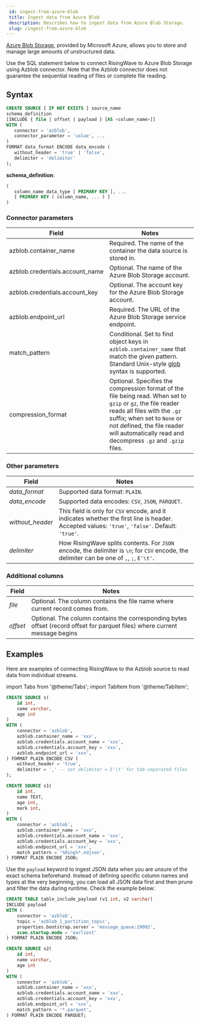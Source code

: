 ```yaml
---
 id: ingest-from-azure-blob
 title: Ingest data from Azure Blob
 description: Describes how to ingest data from Azure Blob Storage.
 slug: /ingest-from-azure-blob
---
```

<head>
  <link rel="canonical" href="https://docs.risingwave.com/docs/current/ingest-from-azure-blob/" />
</head>

[Azure Blob Storage](https://learn.microsoft.com/en-us/azure/storage/blobs/), provided by Microsoft Azure, allows you to store and manage large amounts of unstructured data.

Use the SQL statement below to connect RisingWave to Azure Blob Storage using Azblob connector. Note that the Azblob connector does not guarantee the sequential reading of files or complete file reading.

## Syntax

```sql
CREATE SOURCE [ IF NOT EXISTS ] source_name 
schema_definition
[INCLUDE { file | offset | payload } [AS <column_name>]]
WITH (
   connector = 'azblob',
   connector_parameter = 'value', ...
)
FORMAT data_format ENCODE data_encode (
   without_header = 'true' | 'false',
   delimiter = 'delimiter'
); 
```

**schema_definition**:

```sql
(
   column_name data_type [ PRIMARY KEY ], ...
   [ PRIMARY KEY ( column_name, ... ) ]
)
```

### Connector parameters

|Field|Notes|
|---|---|
|azblob.container_name |Required. The name of the container the data source is stored in. |
|azblob.credentials.account_name|Optional. The name of the Azure Blob Storage account. |
|azblob.credentials.account_key|Optional. The account key for the Azure Blob Storage account.|
|azblob.endpoint_url|Required. The URL of the Azure Blob Storage service endpoint.|
|match_pattern|Conditional. Set to find object keys in `azblob.container_name` that match the given pattern. Standard Unix-style [glob](https://en.wikipedia.org/wiki/Glob_(programming)) syntax is supported.|
|compression_format|Optional. Specifies the compression format of the file being read. When set to `gzip` or `gz`, the file reader reads all files with the `.gz` suffix; when set to `None` or not defined, the file reader will automatically read and decompress `.gz` and `.gzip` files.|

### Other parameters

|Field|Notes|
|---|---|
|*data_format*| Supported data format: `PLAIN`. |
|*data_encode*| Supported data encodes: `CSV`, `JSON`, `PARQUET`. |
|*without_header*| This field is only for `CSV` encode, and it indicates whether the first line is header. Accepted values: `'true'`, `'false'`. Default: `'true'`.|
|*delimiter*| How RisingWave splits contents. For `JSON` encode, the delimiter is `\n`; for `CSV` encode, the delimiter can be one of `,`, `;`, `E'\t'`. |

### Additional columns

|Field|Notes|
|---|---|
|*file*| Optional. The column contains the file name where current record comes from. |
|*offset*| Optional. The column contains the corresponding bytes offset (record offset for parquet files) where current message begins|

## Examples

Here are examples of connecting RisingWave to the Azblob source to read data from individual streams.

import Tabs from '@theme/Tabs';
import TabItem from '@theme/TabItem';

<Tabs>

<TabItem value="csv" label="CSV" default>

```sql
CREATE SOURCE s(
    id int,
    name varchar,
    age int
) 
WITH (
    connector = 'azblob',
    azblob.container_name = 'xxx',
    azblob.credentials.account_name = 'xxx',
    azblob.credentials.account_key = 'xxx',
    azblob.endpoint_url = 'xxx',
) FORMAT PLAIN ENCODE CSV (
    without_header = 'true',
    delimiter = ',' -- set delimiter = E'\t' for tab-separated files
); 
```

</TabItem>

<TabItem value="json" label="JSON" default>

```sql
CREATE SOURCE s1( 
    id int,
    name TEXT,
    age int,
    mark int,
)
WITH (
    connector = 'azblob',
    azblob.container_name = 'xxx',
    azblob.credentials.account_name = 'xxx',
    azblob.credentials.account_key = 'xxx',
    azblob.endpoint_url = 'xxx',
    match_pattern = '%Ring%*.ndjson',
) FORMAT PLAIN ENCODE JSON;
```

Use the `payload` keyword to ingest JSON data when you are unsure of the exact schema beforehand. Instead of defining specific column names and types at the very beginning, you can load all JSON data first and then prune and filter the data during runtime. Check the example below:

```sql
CREATE TABLE table_include_payload (v1 int, v2 varchar)
INCLUDE payload
WITH (
    connector = 'azblob',
    topic = 'azblob_1_partition_topic',
    properties.bootstrap.server = 'message_queue:29092',
    scan.startup.mode = 'earliest'
) FORMAT PLAIN ENCODE JSON;
```

</TabItem>

<TabItem value="parquet" label="PARQUET" default>

```sql
CREATE SOURCE s2(
    id int,
    name varchar,
    age int
) 
WITH (
    connector = 'azblob',
    azblob.container_name = 'xxx',
    azblob.credentials.account_name = 'xxx',
    azblob.credentials.account_key = 'xxx',
    azblob.endpoint_url = 'xxx',
    match_pattern = '*.parquet',
) FORMAT PLAIN ENCODE PARQUET;
```

</TabItem>
</Tabs>